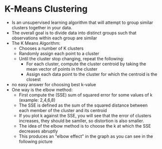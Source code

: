 # K-Means Clustering
- Is an unsupervised learning algorithm that will attempt to group similar clusters together in your data.
- The overall goal is to divide data into distinct groups such that observations within each group are similar
- The K Means Algorithm:
    - Chooses a number of K clusters
    - Randomly assign each point to a cluster
    - Until the cluster stop changing, repeat the following:
        - For each cluster, compute the cluster centroid by taking the mean vector of points in the cluster
        - Assign each data point to the cluster for which the centroid is the closest
- no easy answer for choosing best k-value
- One way is the elbow method:
    - First compute the (SSE) sum of squared error for some values of k (example: 2,4,6,8)
    - The SSE is defined as the sum of the squared distance between each member of the cluster and its centroid
    - If you plot k against the SSE, you will see that the error of clusters increases, they should be samller, so distortion is also smaller.
    - The idea of the elbow method is to choose the k at which the SSE decreases abruptly
    - This produces an "elbow effect" in the graph as you can see in the following picture
    

 